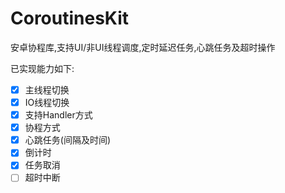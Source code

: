 # CoroutinesKit

安卓协程库,支持UI/非UI线程调度,定时延迟任务,心跳任务及超时操作

已实现能力如下:

- [x] 主线程切换
- [x] IO线程切换
- [x] 支持Handler方式
- [x] 协程方式
- [x] 心跳任务(间隔及时间)
- [x] 倒计时
- [x] 任务取消
- [ ] 超时中断
